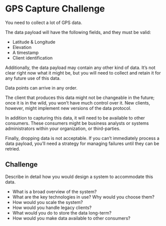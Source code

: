 # GPS Capture Challenge

You need to collect a lot of GPS data.

The data payload will have the following fields, and they must be valid:

- Latitude & Longitude
- Elevation
- A timestamp
- Client identification

Additionally, the data payload may contain any other kind of data. It’s not clear right now what it might be, but you will need to collect and retain it for any future use of this data.

Data points can arrive in any order.

The client that produces this data might not be changeable in the future; once it is in the wild, you won’t have much control over it. New clients, however, might implement new versions of the data protocol.

In addition to capturing this data, it will need to be available to other consumers. These consumers might be business analysts or systems administrators within your organization, or third-parties.

Finally, dropping data is not acceptable. If you can’t immediately process a data payload, you’ll need a strategy for managing failures until they can be retried.

## Challenge

Describe in detail how you would design a system to accommodate this data.

- What is a broad overview of the system?
- What are the key technologies in use? Why would you choose them?
- How would you scale the system?
- How would you handle legacy clients?
- What would you do to store the data long-term?
- How would you make data available to other consumers?
